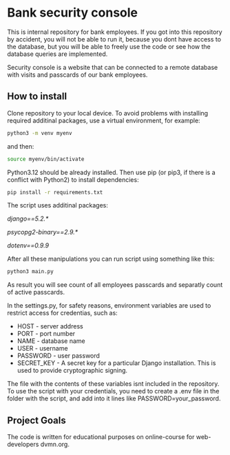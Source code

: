# Bank security console

This is internal repository for bank employees. If you got into this repository by accident, you will not be able to run it, because you dont have access to the database, but you will be able to freely use the code or see how the database queries are implemented.

Security console is a website that can be connected to a remote database with visits and passcards of our bank employees.

## How to install

Clone repository to your local device. To avoid problems with installing required additinal packages, use a virtual environment, for example:
```bash
python3 -m venv myenv
```

and then:

```bash
source myenv/bin/activate
```

Python3.12 should be already installed. Then use pip (or pip3, if there is a conflict with Python2) to install dependencies:

```bash
pip install -r requirements.txt
```

The script uses additinal packages:

_django==5.2.*_

_psycopg2-binary==2.9.*_

_dotenv==0.9.9_

After all these manipulations you can run script using something like this:

```bash
python3 main.py
```
As result you will see count of all employees passcards and separatly count of active passcards.

In the settings.py, for safety reasons, environment variables are used to restrict access for credentias, such as: 

* HOST - server address
* PORT - port number
* NAME - database name
* USER - username
* PASSWORD - user password
* SECRET_KEY - A secret key for a particular Django installation. This is used to provide cryptographic signing.

The file with the  contents of these variables isnt included in the repository. To use the script with your credentials, you need to create a .env file in the folder with the script, and add into it lines like PASSWORD=your_password.

## Project Goals

The code is written for educational purposes on online-course for web-developers dvmn.org.
